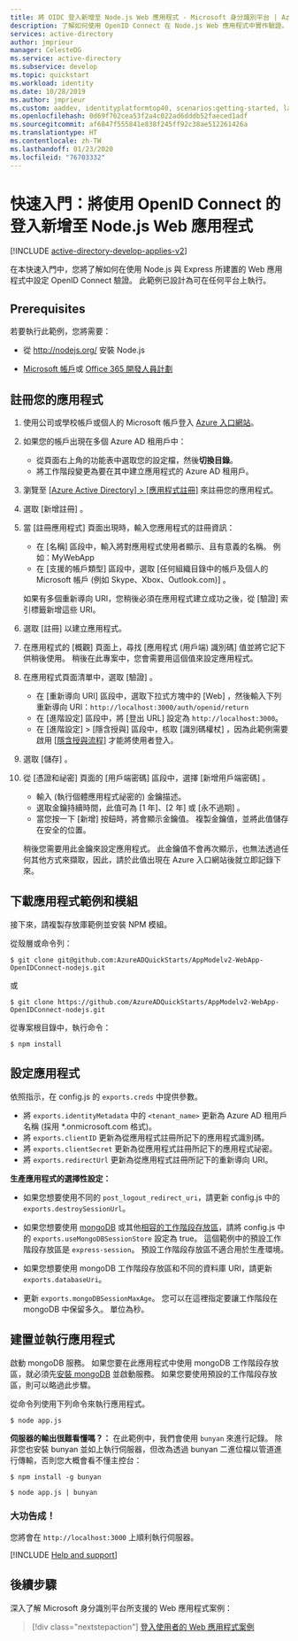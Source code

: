 ```yaml
---
title: 將 OIDC 登入新增至 Node.js Web 應用程式 - Microsoft 身分識別平台 | Azure
description: 了解如何使用 OpenID Connect 在 Node.js Web 應用程式中實作驗證。
services: active-directory
author: jmprieur
manager: CelesteDG
ms.service: active-directory
ms.subservice: develop
ms.topic: quickstart
ms.workload: identity
ms.date: 10/28/2019
ms.author: jmprieur
ms.custom: aaddev, identityplatformtop40, scenarios:getting-started, languages:ASP.NET
ms.openlocfilehash: 0d69f762cea53f2a4c022ad6dddb52faeced1adf
ms.sourcegitcommit: af6847f555841e838f245ff92c38ae512261426a
ms.translationtype: HT
ms.contentlocale: zh-TW
ms.lasthandoff: 01/23/2020
ms.locfileid: "76703332"
---
```

# <a name="quickstart-add-sign-in-using-openid-connect-to-a-nodejs-web-app"></a>快速入門：將使用 OpenID Connect 的登入新增至 Node.js Web 應用程式

[!INCLUDE [active-directory-develop-applies-v2](../../../includes/active-directory-develop-applies-v2.md)]

在本快速入門中，您將了解如何在使用 Node.js 與 Express 所建置的 Web 應用程式中設定 OpenID Connect 驗證。 此範例已設計為可在任何平台上執行。

## <a name="prerequisites"></a>Prerequisites

若要執行此範例，您將需要：

* 從 http://nodejs.org/ 安裝 Node.js

* [Microsoft 帳戶](https://www.outlook.com)或 [Office 365 開發人員計劃](/office/developer-program/office-365-developer-program)

## <a name="register-your-application"></a>註冊您的應用程式 
1. 使用公司或學校帳戶或個人的 Microsoft 帳戶登入 [Azure 入口網站](https://portal.azure.com/)。
1. 如果您的帳戶出現在多個 Azure AD 租用戶中：
    - 從頁面右上角的功能表中選取您的設定檔，然後**切換目錄**。
    - 將工作階段變更為要在其中建立應用程式的 Azure AD 租用戶。

1. 瀏覽至 [[Azure Active Directory] > [應用程式註冊]](https://go.microsoft.com/fwlink/?linkid=2083908) 來註冊您的應用程式。

1. 選取 [新增註冊]  。

1. 當 [註冊應用程式]  頁面出現時，輸入您應用程式的註冊資訊：
    - 在 [名稱]  區段中，輸入將對應用程式使用者顯示、且有意義的名稱。 例如：MyWebApp
    - 在 [支援的帳戶類型]  區段中，選取 [任何組織目錄中的帳戶及個人的 Microsoft 帳戶 (例如 Skype、Xbox、Outlook.com)]  。

    如果有多個重新導向 URI，您稍後必須在應用程式建立成功之後，從 [驗證]  索引標籤新增這些 URI。

1. 選取 [註冊]  以建立應用程式。

1. 在應用程式的 [概觀]  頁面上，尋找 [應用程式 (用戶端) 識別碼]  值並將它記下供稍後使用。 稍後在此專案中，您會需要用這個值來設定應用程式。

1. 在應用程式頁面清單中，選取 [驗證]  。
    - 在 [重新導向 URI]  區段中，選取下拉式方塊中的 [Web]  ，然後輸入下列重新導向 URI：`http://localhost:3000/auth/openid/return`
    - 在 [進階設定]  區段中，將 [登出 URL]  設定為 `http://localhost:3000`。
    - 在 [進階設定] > [隱含授與]  區段中，核取 [識別碼權杖]  ，因為此範例需要啟用 [[隱含授與流程](https://docs.microsoft.com/azure/active-directory/develop/v2-oauth2-implicit-grant-flow)] 才能將使用者登入。

1. 選取 [儲存]  。

1. 從 [憑證和祕密]  頁面的 [用戶端密碼]  區段中，選擇 [新增用戶端密碼]  。
    - 輸入 (執行個體應用程式祕密的) 金鑰描述。
    - 選取金鑰持續時間，此值可為 [1 年]、[2 年]  或 [永不過期]  。
    - 當您按一下 [新增]  按鈕時，將會顯示金鑰值。 複製金鑰值，並將此值儲存在安全的位置。

    稍後您需要用此金鑰來設定應用程式。 此金鑰值不會再次顯示，也無法透過任何其他方式來擷取，因此，請於此值出現在 Azure 入口網站後就立即記錄下來。

## <a name="download-the-sample-application-and-modules"></a>下載應用程式範例和模組

接下來，請複製存放庫範例並安裝 NPM 模組。

從殼層或命令列：

`$ git clone git@github.com:AzureADQuickStarts/AppModelv2-WebApp-OpenIDConnect-nodejs.git`

或

`$ git clone https://github.com/AzureADQuickStarts/AppModelv2-WebApp-OpenIDConnect-nodejs.git`

從專案根目錄中，執行命令：

`$ npm install`  

## <a name="configure-the-application"></a>設定應用程式

依照指示，在 config.js 的 `exports.creds` 中提供參數。

* 將 `exports.identityMetadata` 中的 `<tenant_name>` 更新為 Azure AD 租用戶名稱 (採用 \*.onmicrosoft.com 格式)。
* 將 `exports.clientID` 更新為從應用程式註冊所記下的應用程式識別碼。
* 將 `exports.clientSecret` 更新為從應用程式註冊所記下的應用程式祕密。
* 將 `exports.redirectUrl` 更新為從應用程式註冊所記下的重新導向 URI。

**生產應用程式的選擇性設定：**

* 如果您想要使用不同的 `post_logout_redirect_uri`，請更新 config.js 中的 `exports.destroySessionUrl`。

* 如果您想要使用 [mongoDB](https://www.mongodb.com) 或其他[相容的工作階段存放區](https://github.com/expressjs/session#compatible-session-stores)，請將 config.js 中的 `exports.useMongoDBSessionStore` 設定為 true。
這個範例中的預設工作階段存放區是 `express-session`。 預設工作階段存放區不適合用於生產環境。

* 如果您想要使用 mongoDB 工作階段存放區和不同的資料庫 URI，請更新 `exports.databaseUri`。

* 更新 `exports.mongoDBSessionMaxAge`。 您可以在這裡指定要讓工作階段在 mongoDB 中保留多久。 單位為秒。

## <a name="build-and-run-the-application"></a>建置並執行應用程式

啟動 mongoDB 服務。 如果您要在此應用程式中使用 mongoDB 工作階段存放區，就必須先[安裝 mongoDB](http://www.mongodb.org/) 並啟動服務。 如果您要使用預設的工作階段存放區，則可以略過此步驟。

從命令列使用下列命令來執行應用程式。

```
$ node app.js
```

**伺服器的輸出很難看懂嗎？：** 在此範例中，我們會使用 `bunyan` 來進行記錄。 除非您也安裝 bunyan 並如上執行伺服器，但改為透過 bunyan 二進位檔以管道進行傳輸，否則您大概會看不懂主控台：

```
$ npm install -g bunyan

$ node app.js | bunyan
```

### <a name="youre-done"></a>大功告成！

您將會在 `http://localhost:3000` 上順利執行伺服器。

[!INCLUDE [Help and support](../../../includes/active-directory-develop-help-support-include.md)]

## <a name="next-steps"></a>後續步驟
深入了解 Microsoft 身分識別平台所支援的 Web 應用程式案例：
> [!div class="nextstepaction"]
> [登入使用者的 Web 應用程式案例](scenario-web-app-sign-user-overview.md)
